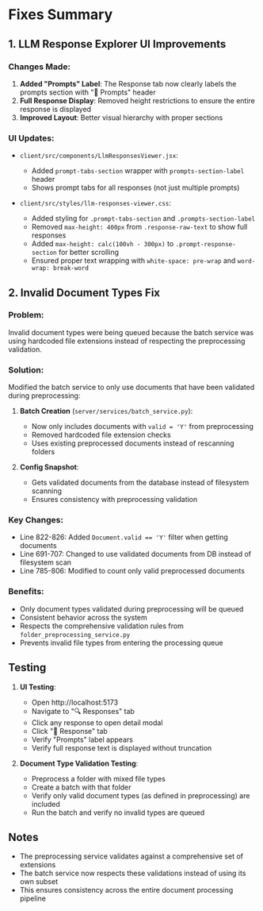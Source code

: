 # Fixes Summary

## 1. LLM Response Explorer UI Improvements

### Changes Made:
1. **Added "Prompts" Label**: The Response tab now clearly labels the prompts section with "📝 Prompts" header
2. **Full Response Display**: Removed height restrictions to ensure the entire response is displayed
3. **Improved Layout**: Better visual hierarchy with proper sections

### UI Updates:
- `client/src/components/LlmResponsesViewer.jsx`:
  - Added `prompt-tabs-section` wrapper with `prompts-section-label` header
  - Shows prompt tabs for all responses (not just multiple prompts)

- `client/src/styles/llm-responses-viewer.css`:
  - Added styling for `.prompt-tabs-section` and `.prompts-section-label`
  - Removed `max-height: 400px` from `.response-raw-text` to show full responses
  - Added `max-height: calc(100vh - 300px)` to `.prompt-response-section` for better scrolling
  - Ensured proper text wrapping with `white-space: pre-wrap` and `word-wrap: break-word`

## 2. Invalid Document Types Fix

### Problem:
Invalid document types were being queued because the batch service was using hardcoded file extensions instead of respecting the preprocessing validation.

### Solution:
Modified the batch service to only use documents that have been validated during preprocessing:

1. **Batch Creation** (`server/services/batch_service.py`):
   - Now only includes documents with `valid = 'Y'` from preprocessing
   - Removed hardcoded file extension checks
   - Uses existing preprocessed documents instead of rescanning folders

2. **Config Snapshot**:
   - Gets validated documents from the database instead of filesystem scanning
   - Ensures consistency with preprocessing validation

### Key Changes:
- Line 822-826: Added `Document.valid == 'Y'` filter when getting documents
- Line 691-707: Changed to use validated documents from DB instead of filesystem scan
- Line 785-806: Modified to count only valid preprocessed documents

### Benefits:
- Only document types validated during preprocessing will be queued
- Consistent behavior across the system
- Respects the comprehensive validation rules from `folder_preprocessing_service.py`
- Prevents invalid file types from entering the processing queue

## Testing

1. **UI Testing**:
   - Open http://localhost:5173
   - Navigate to "🔍 Responses" tab
   - Click any response to open detail modal
   - Click "💬 Response" tab
   - Verify "Prompts" label appears
   - Verify full response text is displayed without truncation

2. **Document Type Validation Testing**:
   - Preprocess a folder with mixed file types
   - Create a batch with that folder
   - Verify only valid document types (as defined in preprocessing) are included
   - Run the batch and verify no invalid types are queued

## Notes

- The preprocessing service validates against a comprehensive set of extensions
- The batch service now respects these validations instead of using its own subset
- This ensures consistency across the entire document processing pipeline